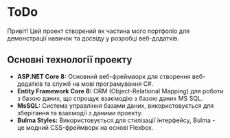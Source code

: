 # ToDo

Привіт! Цей проект створений як частина мого портфоліо для демонстрації навичок та досвіду у розробці веб-додатків.


## Основні технології проекту

- **ASP.NET Core 8:** Основний веб-фреймворк для створення веб-додатків та служб на мові програмування C#.
- **Entity Framework Core 8:** ORM (Object-Relational Mapping) для роботи з базою даних, що спрощує взаємодію з базою даних MS SQL.
- **MsSQL:** Система управління базами даних, використовується для зберігання та взаємодії з даними проекту.
- **Bulma Styles:** Використовується для стилізації інтерфейсу, Bulma - це модний CSS-фреймворк на основі Flexbox.